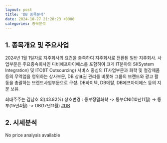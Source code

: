 ```yaml
---
layout: post
title: 'DB 종목분석'
date: 2024-10-27 21:20:23 +0900
categories: 종목분석
---
```


## 1. 종목개요 및 주요사업

2024년 1월 1일자로 지주회사의 요건을 충족하여 지주회사로 전환된 일반 지주회사. 사업부문은 주요종속회사인 디비에프아이에스를 포함하여 크게 IT분야의 SI(System Integration) 및 ITO(IT Outsourcing) 서비스 중심의 IT사업부문과 화학 및 철강제품 등의 무역업을 영위하는 상사부문, DB 상표권 관리를 비롯해 그룹의 브랜드와 광고 활동을 총괄하는 브랜드사업부문으로 구성. DB하이텍, DB메탈, DB에프아이에스 등의 지분 보유. 

최대주주는 김남호 외(43.82%) 상호변경 : 동부정밀화학 -> 동부CNI(10년11월) -> 동부(15년4월) -> DB(17년11월)
[#DB](#)

## 2. 시세분석

No price analysis available
